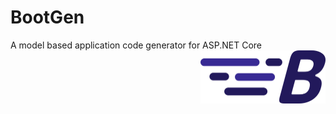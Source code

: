 # BootGen
A model based application code generator for ASP.NET Core
<img align="right" width="200px" height="85px" src="img/BootGenLogo.png">
